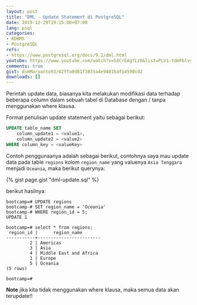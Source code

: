 ```yaml
---
layout: post
title: "DML - Update Statement di PostgreSQL"
date: 2019-12-29T19:15:00+07:00
lang: psql
categories:
- RDBMS
- PostgreSQL
refs: 
- https://www.postgresql.org/docs/9.2/dml.html
youtube: https://www.youtube.com/watch?v=S4CrEAgfLz0&list=PLV1-tdmPblvypZXSk2GC932nludT345xk&index=23
comments: true
gist: dimMaryanto93/62ffa0d81f3835a4e9401baf14590cd2
downloads: []
---
```


Perintah update data, biasanya kita melakukan modifikasi data terhadap beberapa column dalam sebuah tabel di Database dengan / tanpa menggunakan where klausa.

Format penulisan update statement yaitu sebagai berikut:

```sql
UPDATE table_name SET 
    column_update1 = <value1>, 
    column_update2 = <value2>
WHERE column_key = <valueKey>
```

Contoh penggunaanya adalah sebagai berikut, contohnya saya mau update data pada table `regions` kolom `region_name` yang valuenya `Asia Tenggara` menjadi `Oceania`, maka berikut querynya:

{% gist page.gist "dml-update.sql" %}

berikut hasilnya:

```postgresql-console
bootcamp=# UPDATE regions 
bootcamp-# SET region_name = 'Oceania'
bootcamp-# WHERE region_id = 5;
UPDATE 1

bootcamp=# select * from regions;
 region_id |      region_name       
-----------+------------------------
         2 | Americas
         3 | Asia
         4 | Middle East and Africa
         1 | Europe
         5 | Oceania
(5 rows)

bootcamp=# 
```

**Note** jika kita tidak menggunakan where klausa, maka semua data akan terupdate!!

